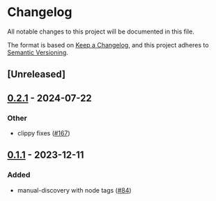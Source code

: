 # Changelog
All notable changes to this project will be documented in this file.

The format is based on [Keep a Changelog](https://keepachangelog.com/en/1.0.0/),
and this project adheres to [Semantic Versioning](https://semver.org/spec/v2.0.0.html).

## [Unreleased]

## [0.2.1](https://github.com/8xFF/atm0s-sdn/compare/atm0s-sdn-utils-v0.2.0...atm0s-sdn-utils-v0.2.1) - 2024-07-22

### Other
- clippy fixes ([#167](https://github.com/8xFF/atm0s-sdn/pull/167))

## [0.1.1](https://github.com/8xFF/atm0s-sdn/compare/atm0s-sdn-utils-v0.1.0...atm0s-sdn-utils-v0.1.1) - 2023-12-11

### Added
- manual-discovery with node tags ([#84](https://github.com/8xFF/atm0s-sdn/pull/84))
